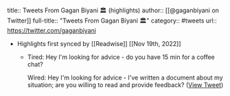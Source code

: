 title:: Tweets From Gagan Biyani 🏛 (highlights)
author:: [[@gaganbiyani on Twitter]]
full-title:: "Tweets From Gagan Biyani 🏛"
category:: #tweets
url:: https://twitter.com/gaganbiyani

- Highlights first synced by [[Readwise]] [[Nov 19th, 2022]]
	- Tired: Hey I'm looking for advice - do you have 15 min for a coffee chat?
	  
	  Wired: Hey I'm looking for advice - I've written a document about my situation; are you willing to read and provide feedback? ([View Tweet](https://twitter.com/gaganbiyani/status/1458483552224366596))